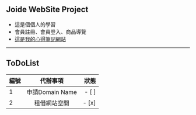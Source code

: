 ## Joide WebSite Project
* 這是個個人的學習
* 會員註冊、會員登入、商品導覽
* [這是我的心得筆記網站](http://example.net/)
-------------------------------------------
## ToDoList
編號          | 代辦事項  | 狀態 | 
--------------|:-----:|-----:|
1             | 申請Domain Name |  - [ ] |  
2             | 租借網站空間 |  - [x] | 
